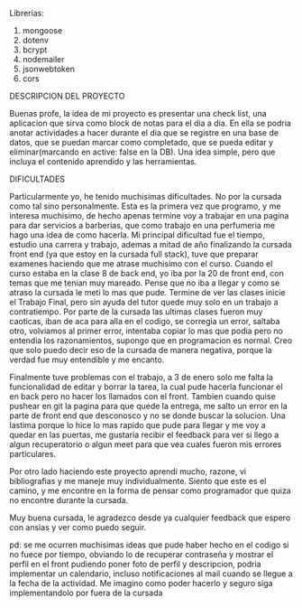 Librerias: 
1. mongoose
2. dotenv
3. bcrypt
4. nodemailer
5. jsonwebtoken
6. cors

DESCRIPCION DEL PROYECTO 

Buenas profe, la idea de mi proyecto es presentar una check list, una aplicacion que sirva como block de notas para el dia a dia. En ella se podria anotar actividades a hacer durante el dia que se registre en una base de datos, que se puedan marcar como completado, que se pueda editar y eliminar(marcando en active: false en la DB). Una idea simple, pero que incluya el contenido aprendido y las herramientas.

DIFICULTADES

Particularmente yo, he tenido muchisimas dificultades. No por la cursada como tal sino personalmente. Esta es la primera vez que programo, y me interesa muchisimo, de hecho apenas termine voy a trabajar en una pagina para dar servicios a barberias, que como trabajo en una perfumeria me hago una idea de como hacerla. Mi principal dificultad fue el tiempo, estudio una carrera y trabajo, ademas a mitad de año finalizando la cursada front end (ya que estoy en la cursada full stack), tuve que preparar examenes haciendo que me atrase muchisimo con el curso. Cuando el curso estaba en la clase 8 de back end, yo iba por la 20 de front end, con temas que me tenian muy mareado. Pense que no iba a llegar y como se atraso la cursada le meti lo mas que pude. Termine de ver las clases inicie el Trabajo Final, pero sin ayuda del tutor quede muy solo en un trabajo a contratiempo. Por parte de la cursada las ultimas clases fueron muy caoticas, iban de aca para alla en el codigo, se corregia un error, saltaba otro, volviamos al primer error, intentaba copiar lo mas que podia pero no entendia los razonamientos, supongo que en programacion es normal. Creo que solo puedo decir eso de la cursada de manera negativa, porque la verdad fue muy entendible y me encanto.

Finalmente tuve problemas con el trabajo, a 3 de enero solo me falta la funcionalidad de editar y borrar la tarea, la cual pude hacerla funcionar el en back pero no hacer los llamados con el front. Tambien cuando quise pushear en git la pagina para que quede la entrega, me salto un error en la parte de front end que desconosco y no se donde buscar la solucion. Una lastima porque lo hice lo mas rapido que pude para llegar y me voy a quedar en las puertas, me gustaria recibir el feedback para ver si llego a algun recuperatorio o algun meet para que vea cuales fueron mis errores particulares.

Por otro lado haciendo este proyecto aprendi mucho, razone, vi bibliografias y me maneje muy individualmente. Siento que este es el camino, y me encontre en la forma de pensar como programador que quiza no encontre durante la cursada.

Muy buena cursada, le agradezco desde ya cualquier feedback que espero con ansias y ver como puedo seguir.

pd: se me ocurren muchisimas ideas que pude haber hecho en el codigo si no fuece por tiempo, obviando lo de recuperar contraseña y mostrar el perfil en el front pudiendo poner foto de perfil y descripcion, podria implementar un calendario, incluso notificaciones al mail cuando se llegue a la fecha de la actividad. Me imagino como poder hacerlo y seguro siga implementandolo por fuera de la cursada